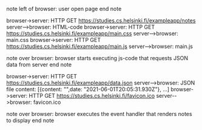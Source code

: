 note left of browser:
user open page 
end note

browser->server: HTTP GET https://studies.cs.helsinki.fi/exampleapp/notes
server-->browser: HTML-code
browser->server: HTTP GET https://studies.cs.helsinki.fi/exampleapp/main.css
server-->browser: main.css
browser->server: HTTP GET https://studies.cs.helsinki.fi/exampleapp/main.js
server-->browser: main.js

note over browser: 
browser starts 
executing js-code 
that requests JSON 
data from server
end note

browser->server: HTTP GET https://studies.cs.helsinki.fi/exampleapp/data.json
server-->browser: JSON file content: [{content: "",date: "2021-06-01T20:05:31.930Z"}, ...]
browser->server: HTTP GET https://studies.cs.helsinki.fi/favicon.ico
server-->browser: favicon.ico

note over browser: 
browser executes 
the event handler 
that renders notes 
to display
end note
